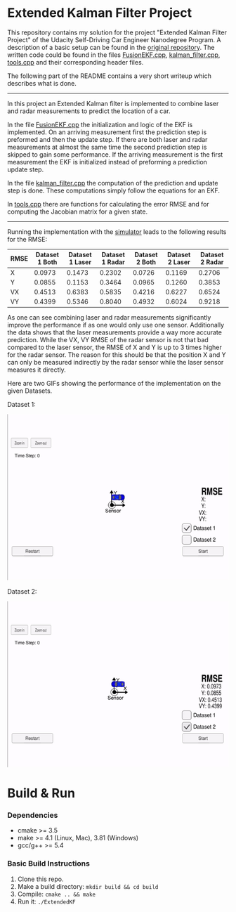 # Extended Kalman Filter Project

This repository contains my solution for the project "Extended Kalman Filter Project" of the Udacity Self-Driving Car Engineer Nanodegree Program. A description of a basic setup can be found in the [original repository](https://github.com/udacity/CarND-Extended-Kalman-Filter-Project). The written code could be found in the files [FusionEKF.cpp](./src/FusionEKF.cpp), [kalman_filter.cpp](./src/kalman_filter.cpp), [tools.cpp](./src/tools.cpp) and their corresponding header files.

The following part of the README contains a very short writeup which describes what is done.

---

In this project an Extended Kalman filter is implemented to combine laser and radar measurements to predict the location of a car.

In the file [FusionEKF.cpp](./src/FusionEKF.cpp) the initialization and logic of the EKF is implemented. On an arriving measurement first the prediction step is preformed and then the update step. If there are both laser and radar measurements at almost the same time the second prediction step is skipped to gain some performance. If the arriving measurement is the first measurement the EKF is initialized instead of preforming a prediction update step.

In the file [kalman_filter.cpp](./src/kalman_filter.cpp) the computation of the prediction and update step is done. These computations simply follow the equations for an EKF.

In [tools.cpp](./src/tools.cpp) there are functions for calculating the error RMSE and for computing the Jacobian matrix for a given state.

---

Running the implementation with the [simulator](https://github.com/udacity/self-driving-car-sim/releases) leads to the following results for the RMSE:


| RMSE | Dataset 1 Both | Dataset 1 Laser | Dataset 1 Radar | Dataset 2 Both | Dataset 2 Laser | Dataset 2 Radar |
|------|----------------|-----------------|-----------------|----------------|-----------------|-----------------|
| X    | 0.0973         | 0.1473          | 0.2302          | 0.0726         | 0.1169          | 0.2706          |
| Y    | 0.0855         | 0.1153          | 0.3464          | 0.0965         | 0.1260          | 0.3853          |
| VX   | 0.4513         | 0.6383          | 0.5835          | 0.4216         | 0.6227          | 0.6524          |
| VY   | 0.4399         | 0.5346          | 0.8040          | 0.4932         | 0.6024          | 0.9218          |

As one can see combining laser and radar measurements significantly improve the performance if as one would only use one sensor. Additionally the data shows that the laser measurements provide a way more accurate prediction. While the VX, VY RMSE of the radar sensor is not that bad compared to the laser sensor, the RMSE of X and Y is up to 3 times higher for the radar sensor. The reason for this should be that the position X and Y can only be measured indirectly by the radar sensor while the laser sensor measures it directly.

Here are two GIFs showing the performance of the implementation on the given Datasets.

Dataset 1:

![](./P6_laser_rader_data1.gif)

Dataset 2:

![](./P6_laser_rader_data2.gif)

# Build & Run

### Dependencies

* cmake >= 3.5
* make >= 4.1 (Linux, Mac), 3.81 (Windows)
* gcc/g++ >= 5.4

### Basic Build Instructions

1. Clone this repo.
2. Make a build directory: `mkdir build && cd build`
3. Compile: `cmake .. && make`
4. Run it: `./ExtendedKF `
